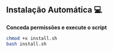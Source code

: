 ## Instalação Automática :computer:
**Conceda permissões e execute o script**
```bash
chmod +x install.sh
bash install.sh
```
